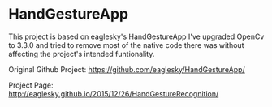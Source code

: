 # HandGestureApp

This project is based on eaglesky's HandGestureApp
I've upgraded OpenCv to 3.3.0 and tried to remove most of the native code there was without affecting the project's intended funtionality.


Original Github Project: https://github.com/eaglesky/HandGestureApp/

Project Page: http://eaglesky.github.io/2015/12/26/HandGestureRecognition/
